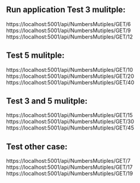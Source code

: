 Run application
Test 3 mulitple:
-------------------------------------------------------
https://localhost:5001/api/NumbersMutiples/GET/6
https://localhost:5001/api/NumbersMutiples/GET/9
https://localhost:5001/api/NumbersMutiples/GET/12


Test 5 mulitple:
-------------------------------------------------------
https://localhost:5001/api/NumbersMutiples/GET/10
https://localhost:5001/api/NumbersMutiples/GET/20
https://localhost:5001/api/NumbersMutiples/GET/40


Test 3 and 5 mulitple:
-------------------------------------------------------
https://localhost:5001/api/NumbersMutiples/GET/15
https://localhost:5001/api/NumbersMutiples/GET/30
https://localhost:5001/api/NumbersMutiples/GET/45


Test other case:
-------------------------------------------------------
https://localhost:5001/api/NumbersMutiples/GET/7
https://localhost:5001/api/NumbersMutiples/GET/17
https://localhost:5001/api/NumbersMutiples/GET/19
